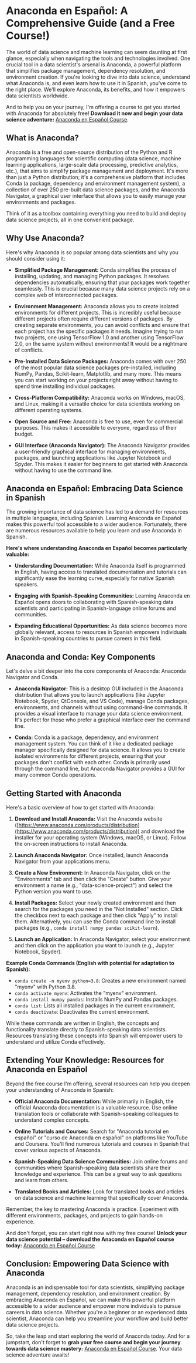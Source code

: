 # Anaconda en Español: A Comprehensive Guide (and a Free Course!)

The world of data science and machine learning can seem daunting at first glance, especially when navigating the tools and technologies involved. One crucial tool in a data scientist's arsenal is Anaconda, a powerful platform that simplifies package management, dependency resolution, and environment creation. If you're looking to dive into data science, understand what Anaconda is, and even learn how to use it in Spanish, you've come to the right place. We'll explore Anaconda, its benefits, and how it empowers data scientists worldwide.

And to help you on your journey, I'm offering a course to get you started with Anaconda for absolutely free! **Download it now and begin your data science adventure:** [Anaconda en Español Course](https://udemywork.com/anaconda-in-spanish).

## What is Anaconda?

Anaconda is a free and open-source distribution of the Python and R programming languages for scientific computing (data science, machine learning applications, large-scale data processing, predictive analytics, etc.), that aims to simplify package management and deployment.  It's more than just a Python distribution; it's a comprehensive platform that includes Conda (a package, dependency and environment management system), a collection of over 250 pre-built data science packages, and the Anaconda Navigator, a graphical user interface that allows you to easily manage your environments and packages.

Think of it as a toolbox containing everything you need to build and deploy data science projects, all in one convenient package.

## Why Use Anaconda?

Here's why Anaconda is so popular among data scientists and why you should consider using it:

*   **Simplified Package Management:** Conda simplifies the process of installing, updating, and managing Python packages. It resolves dependencies automatically, ensuring that your packages work together seamlessly. This is crucial because many data science projects rely on a complex web of interconnected packages.

*   **Environment Management:** Anaconda allows you to create isolated environments for different projects. This is incredibly useful because different projects often require different versions of packages. By creating separate environments, you can avoid conflicts and ensure that each project has the specific packages it needs. Imagine trying to run two projects, one using TensorFlow 1.0 and another using TensorFlow 2.0, on the same system without environments!  It would be a nightmare of conflicts.

*   **Pre-Installed Data Science Packages:** Anaconda comes with over 250 of the most popular data science packages pre-installed, including NumPy, Pandas, Scikit-learn, Matplotlib, and many more. This means you can start working on your projects right away without having to spend time installing individual packages.

*   **Cross-Platform Compatibility:** Anaconda works on Windows, macOS, and Linux, making it a versatile choice for data scientists working on different operating systems.

*   **Open Source and Free:** Anaconda is free to use, even for commercial purposes. This makes it accessible to everyone, regardless of their budget.

*   **GUI Interface (Anaconda Navigator):** The Anaconda Navigator provides a user-friendly graphical interface for managing environments, packages, and launching applications like Jupyter Notebook and Spyder.  This makes it easier for beginners to get started with Anaconda without having to use the command line.

## Anaconda en Español:  Embracing Data Science in Spanish

The growing importance of data science has led to a demand for resources in multiple languages, including Spanish. Learning Anaconda en Español makes this powerful tool accessible to a wider audience. Fortunately, there are numerous resources available to help you learn and use Anaconda in Spanish.

**Here's where understanding Anaconda en Español becomes particularly valuable:**

*   **Understanding Documentation:** While Anaconda itself is programmed in English, having access to translated documentation and tutorials can significantly ease the learning curve, especially for native Spanish speakers.

*   **Engaging with Spanish-Speaking Communities:**  Learning Anaconda en Español opens doors to collaborating with Spanish-speaking data scientists and participating in Spanish-language online forums and communities.

*   **Expanding Educational Opportunities:**  As data science becomes more globally relevant, access to resources in Spanish empowers individuals in Spanish-speaking countries to pursue careers in this field.

## Anaconda and Conda: Key Components

Let's delve a bit deeper into the core components of Anaconda: Anaconda Navigator and Conda.

*   **Anaconda Navigator:** This is a desktop GUI included in the Anaconda distribution that allows you to launch applications (like Jupyter Notebook, Spyder, QtConsole, and VS Code), manage Conda packages, environments, and channels without using command-line commands. It provides a visual interface to manage your data science environment. It's perfect for those who prefer a graphical interface over the command line.

*   **Conda:**  Conda is a package, dependency, and environment management system.  You can think of it like a dedicated package manager specifically designed for data science. It allows you to create isolated environments for different projects, ensuring that your packages don't conflict with each other. Conda is primarily used through the command line, but Anaconda Navigator provides a GUI for many common Conda operations.

## Getting Started with Anaconda

Here's a basic overview of how to get started with Anaconda:

1.  **Download and Install Anaconda:**  Visit the Anaconda website ([https://www.anaconda.com/products/distribution](https://www.anaconda.com/products/distribution)) and download the installer for your operating system (Windows, macOS, or Linux). Follow the on-screen instructions to install Anaconda.

2.  **Launch Anaconda Navigator:** Once installed, launch Anaconda Navigator from your applications menu.

3.  **Create a New Environment:** In Anaconda Navigator, click on the "Environments" tab and then click the "Create" button. Give your environment a name (e.g., "data-science-project") and select the Python version you want to use.

4.  **Install Packages:**  Select your newly created environment and then search for the packages you need in the "Not Installed" section. Click the checkbox next to each package and then click "Apply" to install them. Alternatively, you can use the Conda command line to install packages (e.g., `conda install numpy pandas scikit-learn`).

5.  **Launch an Application:** In Anaconda Navigator, select your environment and then click on the application you want to launch (e.g., Jupyter Notebook, Spyder).

**Example Conda Commands (English with potential for adaptation to Spanish):**

*   `conda create -n myenv python=3.8`:  Creates a new environment named "myenv" with Python 3.8.
*   `conda activate myenv`:  Activates the "myenv" environment.
*   `conda install numpy pandas`: Installs NumPy and Pandas packages.
*   `conda list`: Lists all installed packages in the current environment.
*   `conda deactivate`: Deactivates the current environment.

While these commands are written in English, the concepts and functionality translate directly to Spanish-speaking data scientists.  Resources translating these concepts into Spanish will empower users to understand and utilize Conda effectively.

##  Extending Your Knowledge: Resources for Anaconda en Español

Beyond the free course I'm offering, several resources can help you deepen your understanding of Anaconda in Spanish:

*   **Official Anaconda Documentation:** While primarily in English, the official Anaconda documentation is a valuable resource. Use online translation tools or collaborate with Spanish-speaking colleagues to understand complex concepts.

*   **Online Tutorials and Courses:** Search for "Anaconda tutorial en español" or "curso de Anaconda en español" on platforms like YouTube and Coursera.  You'll find numerous tutorials and courses in Spanish that cover various aspects of Anaconda.

*   **Spanish-Speaking Data Science Communities:**  Join online forums and communities where Spanish-speaking data scientists share their knowledge and experience. This can be a great way to ask questions and learn from others.

*   **Translated Books and Articles:** Look for translated books and articles on data science and machine learning that specifically cover Anaconda.

Remember, the key to mastering Anaconda is practice.  Experiment with different environments, packages, and projects to gain hands-on experience.

And don't forget, you can start right now with my free course! **Unlock your data science potential – download the Anaconda en Español course today:** [Anaconda en Español Course](https://udemywork.com/anaconda-in-spanish)

## Conclusion: Empowering Data Science with Anaconda

Anaconda is an indispensable tool for data scientists, simplifying package management, dependency resolution, and environment creation.  By embracing Anaconda en Español, we can make this powerful platform accessible to a wider audience and empower more individuals to pursue careers in data science.  Whether you're a beginner or an experienced data scientist, Anaconda can help you streamline your workflow and build better data science projects.

So, take the leap and start exploring the world of Anaconda today. And for a jumpstart, don't forget to **grab your free course and begin your journey towards data science mastery:** [Anaconda en Español Course](https://udemywork.com/anaconda-in-spanish). Your data science adventure awaits!
